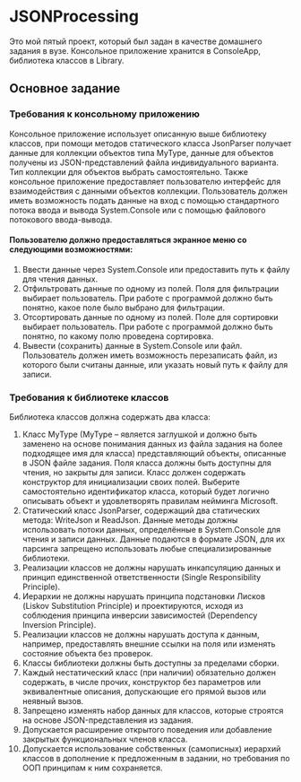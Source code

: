 # JSONProcessing
Это мой пятый проект, который был задан в качестве домашнего задания в вузе. Консольное приложение хранится в ConsoleApp, библиотека классов в Library.
## Основное задание
### Требования к консольному приложению
Консольное приложение использует описанную выше библиотеку классов, при помощи методов
статического класса JsonParser получает данные для коллекции объектов типа MyType, данные
для объектов получены из JSON-представлений файла индивидуального варианта. Тип коллекции
для объектов выбрать самостоятельно.
Также консольное приложение предоставляет пользователю интерфейс для взаимодействия с
данными объектов коллекции. Пользователь должен иметь возможность подать данные на вход с
помощью стандартного потока ввода и вывода System.Console или с помощью файлового
потокового ввода-вывода.
#### Пользователю должно предоставляться экранное меню со следующими возможностями:
1. Ввести данные через System.Console или предоставить путь к файлу для чтения данных.
2. Отфильтровать данные по одному из полей. Поля для фильтрации выбирает пользователь.
При работе с программой должно быть понятно, какое поле было выбрано для фильтрации.
3. Отсортировать данные по одному из полей. Поле для сортировки выбирает пользователь.
При работе с программой должно быть понятно, по какому полю проведена сортировка.
4. Вывести (сохранить) данные в System.Console или файл. Пользователь должен иметь
возможность перезаписать файл, из которого были считаны данные, или указать новый путь
к файлу для записи.
### Требования к библиотеке классов
Библиотека классов должна содержать два класса:
1) Класс MyType (MyType – является заглушкой и должно быть заменено на основе понимания данных из файла задания на более подходящее имя
для класса) представляющий объекты, описанные в JSON файле задания. Поля класса
должны быть доступны для чтения, но закрыты для записи. Класс должен содержать конструктор для инициализации своих полей. Выберите самостоятельно идентификатор
класса, который будет логично описывать объект и удовлетворять правилам нейминга Microsoft.
2) Статический класс JsonParser, содержащий два статических метода: WriteJson и ReadJson. Данные методы должны использовать потоки данных, определённые в
System.Console для чтения и записи данных. Данные подаются в формате JSON, для их парсинга запрещено использовать любые специализированные библиотеки.
3) Реализации классов не должны нарушать инкапсуляцию данных и принцип единственной ответственности (Single Responsibility Principle).
4) Иерархии не должны нарушать принципа подстановки Лисков (Liskov Substitution Principle) и проектируются, исходя из соблюдения принципа инверсии зависимостей (Dependency
Inversion Principle).
5) Реализации классов не должны нарушать доступа к данным, например, предоставлять внешние ссылки на поля или изменять состояние объекта без проверок.
6) Классы библиотеки должны быть доступны за пределами сборки.
7) Каждый нестатический класс (при наличии) обязательно должен содержать, в числе прочих, конструктор без параметров или эквивалентные описания, допускающие его прямой вызов
или неявный вызов.
8) Запрещено изменять набор данных для классов, которые строятся на основе JSON-представления из задания.
9) Допускается расширение открытого поведения или добавление закрытых функциональных членов класса.
10) Допускается использование собственных (самописных) иерархий классов в дополнение к предложенным в задании, но требования по ООП принципам к ним сохраняется.
